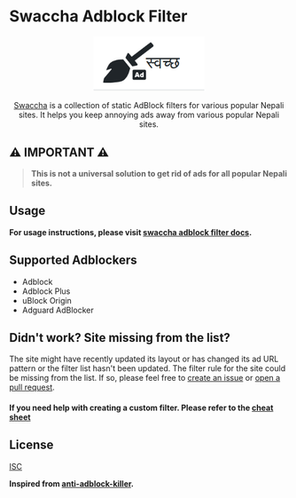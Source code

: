 # Swaccha Adblock Filter

<div align="center">
<img width="200" src="docs/images/logo.png" alt="स्वच्छ">
<p><a href="https://sndsabin.github.io/swaccha-adblock-filter/" target="_blank" rel="noreferrer noopener">Swaccha</a> is a collection of static AdBlock filters for various popular Nepali sites. It helps you keep
            annoying
            ads away from various popular Nepali sites.
</div>

## ⚠ IMPORTANT ⚠

> **This is not a universal solution to get rid of ads for all popular Nepali sites.**

## Usage

**For usage instructions, please visit [swaccha adblock filter docs](https://sndsabin.github.io/swaccha-adblock-filter/).**

## Supported Adblockers

- Adblock
- Adblock Plus
- uBlock Origin
- Adguard AdBlocker

## Didn't work? Site missing from the list?

The site might have recently updated its layout or has changed its ad URL pattern or the filter list hasn't been updated. The filter rule for the site could be missing from the list. If so, please feel free to [create an issue](https://github.com/sndsabin/swaccha-adblock-filter/issues/new) or [open a pull request](https://github.com/sndsabin/swaccha-adblock-filter/pulls).

#### If you need help with creating a custom filter. Please refer to the [cheat sheet](https://adblockplus.org/filter-cheatsheet)

## License

[ISC](LICENSE)

**Inspired from [anti-adblock-killer](https://github.com/reek/anti-adblock-killer).**
